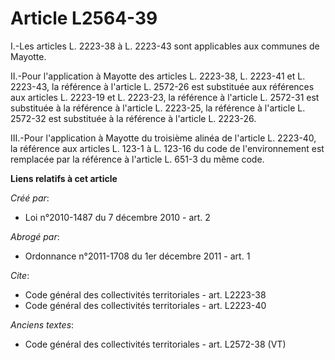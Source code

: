 # Article L2564-39

I.-Les articles L. 2223-38 à L. 2223-43 sont applicables aux communes de Mayotte. 

II.-Pour l'application à Mayotte des articles L. 2223-38, L. 2223-41 et L. 2223-43, la référence à l'article L. 2572-26 est
substituée aux références aux articles L. 2223-19 et L. 2223-23, la référence à l'article L. 2572-31 est substituée à la
référence à l'article L. 2223-25, la référence à l'article L. 2572-32 est substituée à la référence à l'article L. 2223-26. 

III.-Pour l'application à Mayotte du troisième alinéa de l'article L. 2223-40, la référence aux articles L. 123-1 à L. 123-16
du code de l'environnement est remplacée par la référence à l'article L. 651-3 du même code.

**Liens relatifs à cet article**

_Créé par_:

  - Loi n°2010-1487 du 7 décembre 2010 - art. 2

_Abrogé par_:

  - Ordonnance n°2011-1708 du 1er décembre 2011 - art. 1

_Cite_:

  - Code général des collectivités territoriales - art. L2223-38
  - Code général des collectivités territoriales - art. L2223-40

_Anciens textes_:

  - Code général des collectivités territoriales - art. L2572-38 (VT)

